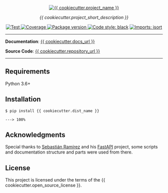 <p align="center">
  <a href="{{ cookiecutter.docs_url }}/"><img src="{{ cookiecutter.docs_url }}//img/logo-margin/logo-teal.png" alt="{{ cookiecutter.project_name }}"></a>
</p>
<p align="center">
    <em>{{ cookiecutter.project_short_description }}</em>
</p>
<p align="center">
    <a href="{{ cookiecutter.repository_url }}/actions?query=workflow%3ATest" target="_blank">
        <img src="{{ cookiecutter.repository_url }}/workflows/Test/badge.svg" alt="Test">
    </a>
    <a href="https://codecov.io/gh/{{ cookiecutter.github_organization }}/{{ cookiecutter.dist_name }}" target="_blank">
        <img src="https://img.shields.io/codecov/c/github/{{ cookiecutter.github_organization }}/{{ cookiecutter.dist_name }}?color=%2334D058" alt="Coverage">
    </a>
    <a href="https://pypi.org/project/{{ cookiecutter.dist_name }}" target="_blank">
        <img src="https://img.shields.io/pypi/v/{{ cookiecutter.dist_name }}?color=%2334D058&label=pypi%20package" alt="Package version">
    </a>
    <a href="https://github.com/psf/black"><img alt="Code style: black" src="https://camo.githubusercontent.com/d91ed7ac7abbd5a6102cbe988dd8e9ac21bde0a73d97be7603b891ad08ce3479/68747470733a2f2f696d672e736869656c64732e696f2f62616467652f636f64652532307374796c652d626c61636b2d3030303030302e737667" data-canonical-src="https://img.shields.io/badge/code%20style-black-000000.svg" style="max-width:100%;"></a>
    <a href="https://pycqa.github.io/isort/" rel="nofollow"><img src="https://camo.githubusercontent.com/fe4a658dd745f746410f961ae45d44355db1cc0e4c09c7877d265c1380248943/68747470733a2f2f696d672e736869656c64732e696f2f62616467652f253230696d706f7274732d69736f72742d2532333136373462313f7374796c653d666c6174266c6162656c436f6c6f723d656638333336" alt="Imports: isort" data-canonical-src="https://img.shields.io/badge/%20imports-isort-%231674b1?style=flat&amp;labelColor=ef8336" style="max-width:100%;"></a>
</p>

---

**Documentation**: <a href="{{ cookiecutter.docs_url }}" target="_blank">{{ cookiecutter.docs_url }}</a>

**Source Code**: <a href="{{ cookiecutter.repository_url }}" target="_blank">{{ cookiecutter.repository_url }}</a>

---

## Requirements

Python 3.6+

## Installation

<div class="termy">

```console
$ pip install {{ cookiecutter.dist_name }}

---> 100%
```

</div>

## Acknowledgments

Special thanks to [Sebastián Ramírez](https://github.com/tiangolo) and his [FastAPI](https://github.com/tiangolo/fastapi) project,  some scripts and documentation structure and parts were used from there.

## License

This project is licensed under the terms of the {{ cookiecutter.open_source_license }}.
